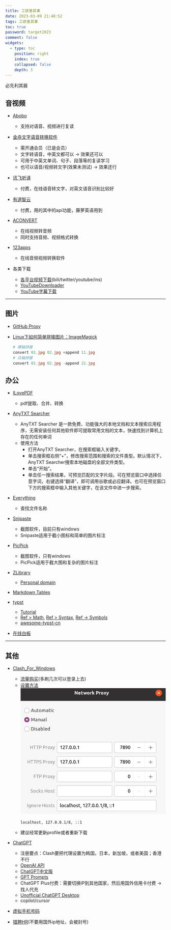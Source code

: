 ```yaml
---
title: 工欲善其事
date: 2023-03-09 21:48:52
tags: 工欲善其事
toc: true
password: target2023
comment: false
widgets:
  - type: toc
    position: right
    index: true
    collapsed: false
    depth: 3
---
```


必先利其器

<!-- more -->

## 音视频


- [Abobo](http://www.aboboo.com/g/#/home)
  - 支持对语音、视频进行复读
  
- [金舟文字语音转换软件](https://www.callmysoft.com/yuyinzhuanhuan)
  - 需开通会员（已是会员）
  - 文字转语音，中英文都可以 -> 效果还可以
  - 可用于中英文单词、句子、段落等的复读学习
  - 也可以语音/视频转文字(效果未测试) -> 效果还行

- [讯飞听译](https://www.iflyrec.com/zhuanwenzi.html)
  - 付费，在线语音转文字，对英文语音识别比较好

- [有道智云](https://ai.youdao.com/#/)
  - 付费，用的其中的api功能，藤萝英语用到

- [ACONVERT](https://www.aconvert.com/)
  - 在线视频转音频
  - 同时支持音频、视频格式转换

- [123apps](https://123apps.com/cn/)
  - 在线音频视频转换软件

- 各类下载
  - [各平台视频下载](https://youtube.iiilab.com/)(bili/twitter/youtube/ins)
  - [YouTubeDownloader](https://en.savefrom.net/383/)
  - [YouTube字幕下载](https://downsub.com/)

---

## 图片

- [GitHub Proxy](https://ghproxy.com/)
- [Linux下如何简单拼接图片：ImageMagick](https://www.mintos.org/soft/combine-pictures.html)
  
  ``` powershell
  # 横轴拼接
  convert 01.jpg 02.jpg +append 11.jpg
  # 众轴拼接
  convert 01.jpg 02.jpg -append 22.jpg
  ```

## 办公

- [ILovePDF](https://www.ilovepdf.com/)
  - pdf提取、合并、转换

- [AnyTXT Searcher](https://anytxt.net/)
  - AnyTXT Searcher 是一款免费、功能强大的本地文档和文本搜索应用程序，无需安装任何其他软件即可提取常用文档的文本，快速找到计算机上存在的任何单词
  - 使用方法
    - 打开AnyTXT Searcher，在搜索框输入关键字。
    - 单击搜索框右侧“+”，修改搜索范围和搜索的文件类型。默认情况下，AnyTXT Searcher搜索本地磁盘的全部文件类型。
    - 单击“开始”。
    - 单击任一搜索结果，可预览匹配的文字片段。可在预览窗口中选择任意字词，右键选择“翻译”，即可调用谷歌或必应翻译。也可在预览窗口下方的搜索框中输入其他关键字，在该文件中进一步搜索。

- [Everything](https://www.voidtools.com/zh-cn/)
  - 查找文件名称

- [Snipaste](https://zh.snipaste.com/)
  - 截图软件，目前只有windows
  - Snipaste适用于截小图标和简单的图片标注

- [PicPick](https://picpick.app/zh/)
  - 截图软件，只有windows
  - PicPick适用于截大图和复杂的图片标注

- [ZLibrary](https://singlelogin.me/)
  - [Personal domain](https://lib-igucbsbsfx5cpiy3gvzjgci2.must.wf/)

- [Markdown Tables](https://www.tablesgenerator.com/markdown_tables#)

- [typst](https://typst.app/)
  - [Tutorial](https://typst.app/docs/tutorial/)
  - [Ref > Math](https://typst.app/docs/reference/math/), [Ref > Syntax](https://typst.app/docs/reference/syntax/#math), [Ref -> Symbols](https://typst.app/docs/reference/symbols/sym/)
  - [awesome-typst-cn](https://github.com/typst-cn/awesome-typst-cn)

- [在线白板](https://excalidraw.com/)

---

## 其他

- [Clash_For_Windows](https://github.com/Fndroid/clash_for_windows_pkg)
  - [流量购买](https://beta.yahagi.vip/user)(多刷几次可以登录上去)
  - [设置方法](https://www.zrzz.site/posts/5760e5b0/)
    ![](/images/2023/net_work_setting.png)
    ```
    localhost, 127.0.0.1/8, ::1
    ```
  - 建议经常更新profile或者重新下载
  
    
- [ChatGPT](https://chat.openai.com/chat)
  - 注册要点：Clash要把代理设置为韩国，日本，新加坡，或者美国；香港不行
  - [OpenAI API](https://platform.openai.com/account/api-keys)
  - [ChatGPT中文版](https://marketplace.visualstudio.com/items?itemName=WhenSunset.chatgpt-china)
  - [GPT Prompts](https://github.com/f/awesome-chatgpt-prompts)
  - ChatGPT Plus付费：需要切换IP到其他国家，然后用国外信用卡付费 -> 找人代充
  - [Unofficial ChatGPT Desktop](https://github.com/lencx/ChatGPT/releases)
  - copilot/cursor
  


- [虚拟手机号码](https://sms-activate.org/cn)

- [猎聘HR](https://h.liepin.com/account/login)(不要用国外ip地址，会被封号)
